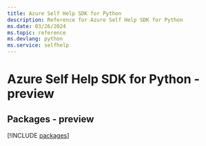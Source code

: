 ```yaml
---
title: Azure Self Help SDK for Python
description: Reference for Azure Self Help SDK for Python
ms.date: 03/26/2024
ms.topic: reference
ms.devlang: python
ms.service: selfhelp
---
```

# Azure Self Help SDK for Python - preview
## Packages - preview
[!INCLUDE [packages](self-help-index.md)]